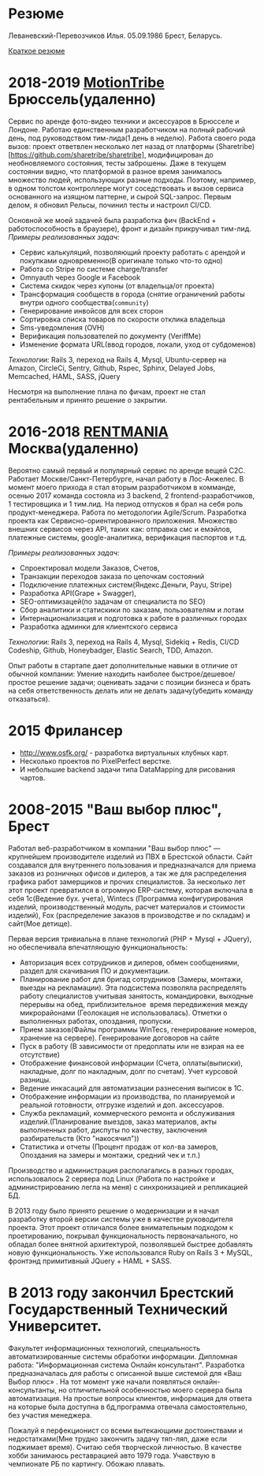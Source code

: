 # Резюме
Леваневский-Перевозчиков Илья. 05.09.1986 Брест, Беларусь.

[Краткое резюме](README_ru.md)

# 2018-2019 [MotionTribe](https://motiontribe.io) Брюссель(удаленно)
Сервис по аренде фото-видео техники и аксессуаров в Брюсселе и Лондоне. Работаю единственным разработчиком на полный рабочий день, под руководством тим-лида(1 день в неделю). Работа своего рода вызов: проект ответвлен несколько лет назад от платформы (Sharetribe)[https://github.com/sharetribe/sharetribe], модифицирован до необновляемого состояния, тесты заброшены.
Даже в текущем состоянии видно, что платформой в разное время занималось множество людей, использующих разные подходы. Поэтому, например, в одном толстом контроллере могут соседствовать и вызов сервиса основанного на изящном паттерне, и сырой SQL-запрос. Первым делом, я обновил Рельсы, починил тесты и настроил CI/CD.

Основной же моей задачей была разработка фич (BackEnd + работоспособность в браузере), фронт и дизайн прикручивал тим-лид.
*Примеры реализованных задач:*
  * Сервис калькуляций, позволяющий проекту работать с арендой и покупками одновременно(В оригинале только что-то одно)
  * Работа со Stripe по системе charge/transfer
  * Omnyauth через Google и Facebook
  * Система скидок через купоны (от владельца/от проекта)
  * Трансформация сообществ в города (снятие ограничений работы внутри одного сообщества(`community`)
  * Генерирование инвойсов для всех сторон
  * Сортировка списка товаров по скорости отклика владельца
  * Sms-уведомления (OVH)
  * Верификация пользователей по документу (VeriffMe)
  * Изменение формата URL(ввод городов, локали, уход от субдоменов)

*Технологии:* Rails 3, переход на Rails 4, Mysql, Ubuntu-сервер на Amazon, CircleCi, Sentry, Github, Rspec, Sphinx, Delayed Jobs, Memcached, HAML, SASS, jQuery

Несмотря на выполнение плана по фичам, проект не стал рентабельным и принято решение о закрытии.

# 2016-2018 [RENTMANIA](http://rentmania.com) Москва(удаленно)
Вероятно самый первый и популярный сервис по аренде вещей С2С. Работает Москве/Санкт-Петербурге, начал работу в Лос-Анжелес. В момент моего прихода я стал вторым разработчиком в комманде, осенью 2017 команда состояла из 3 backend, 2 frontend-разработчиков, 1 тестировщика и 1 тим.лид. На период отпусков я брал на себя роль продукт-менеджера. Работа по методологии Agile/Scrum. Разработка проекта как Сервисно-ориентированного приложения. Множество внешних сервисов через API, таких как: отправка смс и емэйлов, платежные системы, google-аналитика, верификация паспортов и т.д.

*Примеры реализованных задач:*
* Спроектировал модели Заказов, Счетов, 
* Транзакции переходов заказа по цепочкам состояний
* Подключение платежных систем(Яндекс.Деньги, Payu, Stripe)
* Разработка API(Grape + Swagger),
* SEO-оптимизацей(по задачам от специалиста по SEO)
* Сбор аналитики и статискики по заказам, пользователям и лотам
* Интернационализация и подготовка к работе в различных городах
* Разработка админки для клиентского сервиса

*Технологии:* Rails 3, переход на Rails 4, Mysql, Sidekiq + Redis, CI/CD Codeship, Github, Honeybadger, Elastic Search, TDD, Amazon.

Опыт работы в стартапе дает дополнительные навыки в отличие от обычной компании: Умение находить наиболее быстрое/дешевое/простое решение задачи; оценивать задачи с позиции бизнеса и брать на себя ответственность делать или не делать задачу(убедить команду отказаться).

# 2015 Фрилансер
* http://www.osfk.org/ - разработка виртуальных клубных карт.
* Несколько проектов по PixelPerfect верстке.
* И небольшие backend задачи типа DataMapping для рисования чартов.

# 2008-2015 "Ваш выбор плюс", Брест
Работал веб-разработчиком в компании "Ваш выбор плюс" — крупнейшем производителе изделий из ПВХ в Брестской области.
Сайт создавался для внутреннего пользования и предназначался для приема заказов из розничных офисов и дилеров, а так же для распределения графика работ замерщиков и прочих специалистов.
За несколько лет этот проект превратился в огромную ERP-систему, которая включала в себя 1с(Ведение бух. учета),
Wintecs (Программа конфигурирования изделий, производственный модуль, расчет материалов и стоимости изделий), Fox (распределение заказов в производстве и по складам) и сайт(Мое детище).

Первая версия тривиальна в плане технологий (PHP + Mysql + JQuery), но обеспечивала впечатляющую функциональность:
* Авторизация всех сотрудников и дилеров, обмен сообщениями, раздел для скачивания ПО и документации.
* Планирование работ для бригад сотрудников (Замеры, монтажи, выезды на рекламации). Эта подсистема позволяла распределять работу специалистов учитывая занятость, командировки, выходные перерывы на обед, приблизительное  время передвижения между микрорайонами (Геолокация не использовалась). Отметки о выполненных работах, опоздания, пропуски.
* Прием заказов(Файлы программы WinTecs, генерирование номеров, хранение на сервере). Генерирование договоров на сайте
* Пуск в работу (В зависимости от предоплаты или не взирая на ее отсутствие)
* Отображение финансовой информации (Счета, оплаты(выписки), накладные, долг по накладным, долг по счетам). Учет курсовой разницы.
* Ведение инкасаций для автоматизации разнесения выписок в 1С.
* Отображение информации из производства, по планируемой и реальной готовности, отгрузке изделий и доп. аксессуаров.
* Служба рекламаций, коммерческого ремонта и обслуживания изделий.(Планирование выездов, заказ материалов, акты выполненных работ, диспуты по качеству, заключения разбирательств (Кто "накосячил"))
* Статистика и отчеты (Процент продаж от кол-ва замеров, Опоздания на замеры и монтажи, средний чек и т.п.)

Производство и администрация располагались в разных городах, использовалось 2 сервера под Linux (Работа по настройке и администрированию легла на меня) с синхронизацией и репликацией БД.


В 2013 году было принято решение о модернизации и я начал разработку второй версии системы уже в качестве руководителя проекта.
Этот проект отличался более внимательным подходом к проетированию, покрывал функциональность первоначального, но обладал более внятной архитектурой, позволявшей быстрее добавлять новую функциональность.
Уже использовался Ruby on Rails 3 + MySQL, фронтэнд примитивный JQuery + HAML + SASS. 


# В 2013 году закончил Брестский Государственный Технический Университет.
Факультет информационных технологий, специальность автоматизированные системы обработки информации.
Дипломная работа: "Информационная система Онлайн консультант".
Разработка предназначалась для работы с описанной выше системой для «Ваш Выбор плюс» . На тот момент уже начали появляться онлайн-консультанты,
но отличительной особенностью моего сервера была автоматизация. На простые вопросы клиентов, информация для ответа на которые была доступна в бд,программа отвечала самостоятельно, без участия менеджера. 

Пожалуй я перфекционист со всеми вытекающими достоинствами и недостатками(Мне трудно закончить задачу тяп-ляп, даже если поджимает время). Считаю себя творческой личностью. В качестве хобби занимаюсь реставрацией авто 1979 года. Учавствую в чемпионате РБ по картингу. Обожаю плавать.
